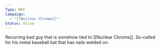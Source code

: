 ```yaml
---
Type: NPC
Campaign:
  - "[[Nuclear Chrome]]"
Status: Alive
---
```

Recurring bad guy that is somehow tied to [[Nuclear Chrome]]. So-called for his metal baseball bat that has nails welded on.